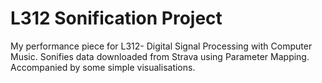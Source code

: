 # L312 Sonification Project

My performance piece for L312- Digital Signal Processing with Computer Music. Sonifies data
downloaded from Strava using Parameter Mapping. Accompanied by some simple visualisations.
